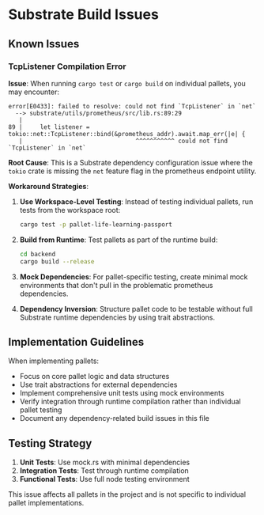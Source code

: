 # Substrate Build Issues

## Known Issues

### TcpListener Compilation Error

**Issue**: When running `cargo test` or `cargo build` on individual pallets, you may encounter:

```
error[E0433]: failed to resolve: could not find `TcpListener` in `net`
  --> substrate/utils/prometheus/src/lib.rs:89:29
   |
89 |     let listener = tokio::net::TcpListener::bind(&prometheus_addr).await.map_err(|e| {
   |                                ^^^^^^^^^^^ could not find `TcpListener` in `net`
```

**Root Cause**: This is a Substrate dependency configuration issue where the `tokio` crate is missing the `net` feature flag in the prometheus endpoint utility.

**Workaround Strategies**:

1. **Use Workspace-Level Testing**: Instead of testing individual pallets, run tests from the workspace root:

   ```bash
   cargo test -p pallet-life-learning-passport
   ```

2. **Build from Runtime**: Test pallets as part of the runtime build:

   ```bash
   cd backend
   cargo build --release
   ```

3. **Mock Dependencies**: For pallet-specific testing, create minimal mock environments that don't pull in the problematic prometheus dependencies.

4. **Dependency Inversion**: Structure pallet code to be testable without full Substrate runtime dependencies by using trait abstractions.

## Implementation Guidelines

When implementing pallets:

- Focus on core pallet logic and data structures
- Use trait abstractions for external dependencies
- Implement comprehensive unit tests using mock environments
- Verify integration through runtime compilation rather than individual pallet testing
- Document any dependency-related build issues in this file

## Testing Strategy

1. **Unit Tests**: Use mock.rs with minimal dependencies
2. **Integration Tests**: Test through runtime compilation
3. **Functional Tests**: Use full node testing environment

This issue affects all pallets in the project and is not specific to individual pallet implementations.
